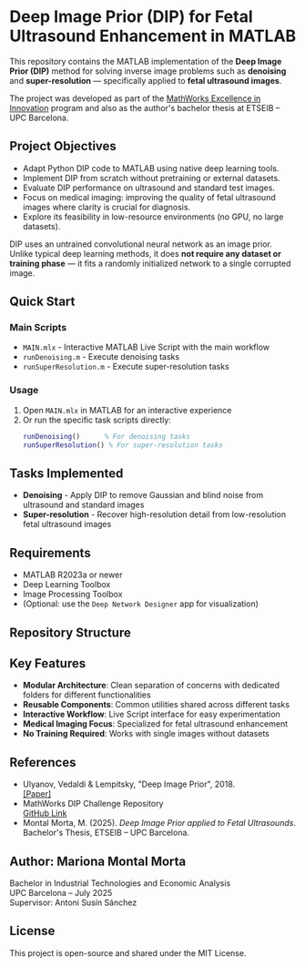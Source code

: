 # Deep Image Prior (DIP) for Fetal Ultrasound Enhancement in MATLAB

This repository contains the MATLAB implementation of the **Deep Image Prior (DIP)** method for solving inverse image problems such as **denoising** and **super-resolution** — specifically applied to **fetal ultrasound images**.

The project was developed as part of the [MathWorks Excellence in Innovation](https://github.com/mathworks/MathWorks-Excellence-in-Innovation/blob/main/projects/Deep%20Image%20Prior%20for%20Inverse%20Problems%20in%20Imaging) program and also as the author's bachelor thesis at ETSEIB – UPC Barcelona.

## Project Objectives
- Adapt Python DIP code to MATLAB using native deep learning tools.
- Implement DIP from scratch without pretraining or external datasets.
- Evaluate DIP performance on ultrasound and standard test images.
- Focus on medical imaging: improving the quality of fetal ultrasound images where clarity is crucial for diagnosis.
- Explore its feasibility in low-resource environments (no GPU, no large datasets).

DIP uses an untrained convolutional neural network as an image prior. Unlike typical deep learning methods, it does **not require any dataset or training phase** — it fits a randomly initialized network to a single corrupted image.

## Quick Start

### Main Scripts
- `MAIN.mlx` - Interactive MATLAB Live Script with the main workflow
- `runDenoising.m` - Execute denoising tasks
- `runSuperResolution.m` - Execute super-resolution tasks

### Usage
1. Open `MAIN.mlx` in MATLAB for an interactive experience
2. Or run the specific task scripts directly:
   ```matlab
   runDenoising()      % For denoising tasks
   runSuperResolution() % For super-resolution tasks
   ```

## Tasks Implemented
- **Denoising** - Apply DIP to remove Gaussian and blind noise from ultrasound and standard images
- **Super-resolution** - Recover high-resolution detail from low-resolution fetal ultrasound images

## Requirements
- MATLAB R2023a or newer  
- Deep Learning Toolbox  
- Image Processing Toolbox  
- (Optional: use the `Deep Network Designer` app for visualization)

## Repository Structure

## Key Features
- **Modular Architecture**: Clean separation of concerns with dedicated folders for different functionalities
- **Reusable Components**: Common utilities shared across different tasks
- **Interactive Workflow**: Live Script interface for easy experimentation
- **Medical Imaging Focus**: Specialized for fetal ultrasound enhancement
- **No Training Required**: Works with single images without datasets

## References
- Ulyanov, Vedaldi & Lempitsky, "Deep Image Prior", 2018.  
  [[Paper]](https://arxiv.org/abs/1711.10925)
- MathWorks DIP Challenge Repository  
  [GitHub Link](https://github.com/mathworks/MathWorks-Excellence-in-Innovation/blob/main/projects/Deep%20Image%20Prior%20for%20Inverse%20Problems%20in%20Imaging)
- Montal Morta, M. (2025). *Deep Image Prior applied to Fetal Ultrasounds*.  
  Bachelor's Thesis, ETSEIB – UPC Barcelona.

## Author: **Mariona Montal Morta**  
Bachelor in Industrial Technologies and Economic Analysis  
UPC Barcelona – July 2025  
Supervisor: Antoni Susín Sánchez

## License
This project is open-source and shared under the MIT License.